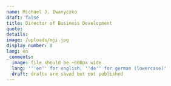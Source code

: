 ```yaml
---
name: Michael J. Iwanyczko
draft: false
title: Director of Business Development
quote:
details:
image: /uploads/mji.jpg
display_number: 8
lang: en
_comments:
  image: file should be ~600px wide
  lang: '''en'' for english, ''de'' for german (lowercase)'
  draft: drafts are saved but not published
---
```


